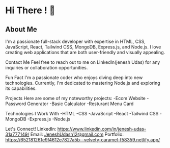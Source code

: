 <h1> Hi There ! 👋 </h1>
<h2>About Me </h2>
I'm a passionate full-stack developer with expertise in HTML, CSS, JavaScript, React, Tailwind CSS, MongoDB, Express.js, and Node.js. I love creating web applications that are both user-friendly and visually appealing.

Contact Me
Feel free to reach out to me on LinkedIn(jenesh Udas) for any inquiries or collaboration opportunities.

Fun Fact
I'm a passionate coder who enjoys diving deep into new technologies. Currently, I'm dedicated to mastering Node.js and exploring its capabilities.

Projects
Here are some of my noteworthy projects:
-Ecom Website 
-Password Generator
-Basic Calculator
-Resturant Menu Card

Technologies I Work With
-HTML
-CSS
-JavaScript
-React
-Tailwind CSS
-MongoDB
-Express.js
-Node.js

Let's Connect!
LinkedIn: https://www.linkedin.com/in/jenesh-udas-31a777149/
Email: JeneshUdash12@gmail.com
Portfolio: https://652181261e9f4612e7827a5b--velvety-caramel-f58359.netlify.app/
